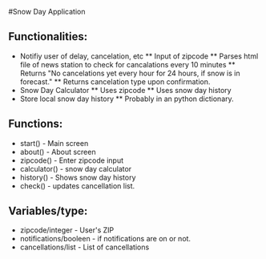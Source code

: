 #Snow Day Application

## Functionalities:
* Notifiy user of delay, cancelation, etc
** Input of zipcode
** Parses html file of news station to check for cancalations every 10 minutes
** Returns "No cancelations yet every hour for 24 hours, if snow is in forecast."
** Returns cancelation type upon confirmation.
* Snow Day Calculator
** Uses zipcode
** Uses snow day history
* Store local snow day history
** Probably in an python dictionary.

## Functions:
* start() - Main screen
* about() - About screen
* zipcode() - Enter zipcode input
* calculator() - snow day calculator
* history() - Shows snow day history
* check() - updates cancellation list.

## Variables/type:
* zipcode/integer - User's ZIP
* notifications/booleen - if notifications are on or not.
* cancellations/list - List of cancellations
